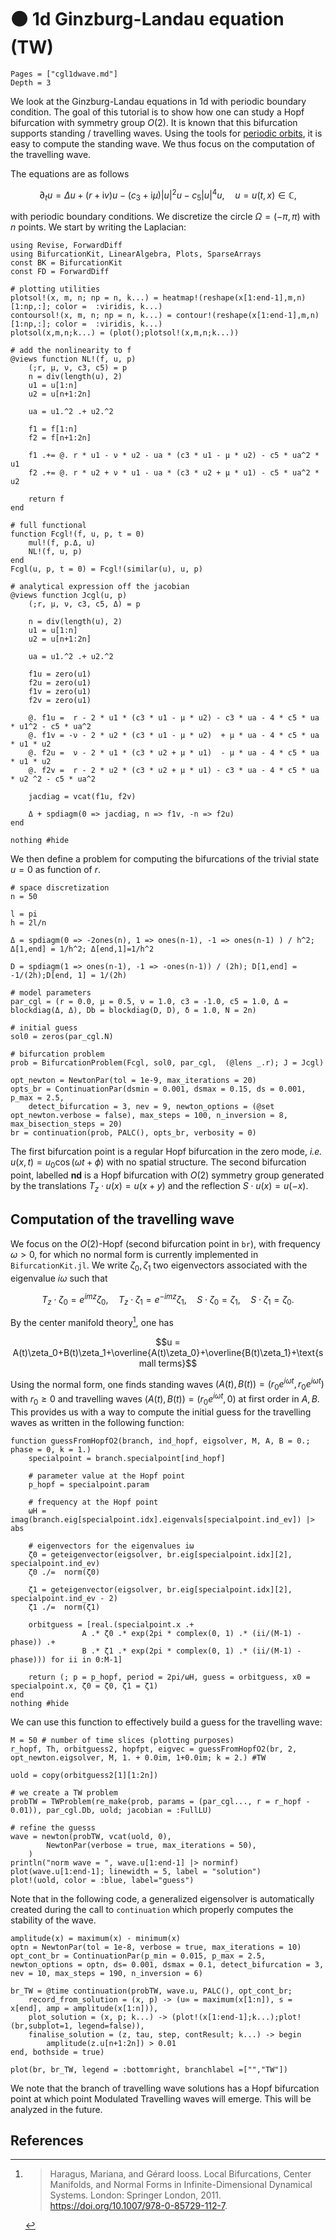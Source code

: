# 🟤 1d Ginzburg-Landau equation (TW)

```@contents
Pages = ["cgl1dwave.md"]
Depth = 3
```

We look at the Ginzburg-Landau equations in 1d with periodic boundary condition. The goal of this tutorial is to show how one can study a Hopf bifurcation with symmetry group $O(2)$. It is known that this bifurcation supports standing / travelling waves. Using the tools for [periodic orbits](https://bifurcationkit.github.io/BifurcationKitDocs.jl/dev/periodicOrbit/), it is easy to compute the standing wave. We thus focus on the computation of the travelling wave.

The equations are as follows

$$\partial_{t} u=\Delta u+(r+\mathrm{i} v) u-\left(c_{3}+\mathrm{i} \mu\right)|u|^{2} u-c_{5}|u|^{4} u, \quad u=u(t, x) \in \mathbb{C},$$

with periodic boundary conditions. We discretize the circle $\Omega = (-\pi,\pi)$ with $n$ points. We start by writing the Laplacian:

```@example CGL1DWAVE
using Revise, ForwardDiff
using BifurcationKit, LinearAlgebra, Plots, SparseArrays
const BK = BifurcationKit
const FD = ForwardDiff

# plotting utilities
plotsol!(x, m, n; np = n, k...) = heatmap!(reshape(x[1:end-1],m,n)[1:np,:]; color =  :viridis, k...)
contoursol!(x, m, n; np = n, k...) = contour!(reshape(x[1:end-1],m,n)[1:np,:]; color =  :viridis, k...)
plotsol(x,m,n;k...) = (plot();plotsol!(x,m,n;k...))

# add the nonlinearity to f
@views function NL!(f, u, p)
	(;r, μ, ν, c3, c5) = p
	n = div(length(u), 2)
	u1 = u[1:n]
	u2 = u[n+1:2n]

	ua = u1.^2 .+ u2.^2

	f1 = f[1:n]
	f2 = f[n+1:2n]

	f1 .+= @. r * u1 - ν * u2 - ua * (c3 * u1 - μ * u2) - c5 * ua^2 * u1
	f2 .+= @. r * u2 + ν * u1 - ua * (c3 * u2 + μ * u1) - c5 * ua^2 * u2

	return f
end

# full functional
function Fcgl!(f, u, p, t = 0)
	mul!(f, p.Δ, u)
	NL!(f, u, p)
end
Fcgl(u, p, t = 0) = Fcgl!(similar(u), u, p)

# analytical expression off the jacobian
@views function Jcgl(u, p)
	(;r, μ, ν, c3, c5, Δ) = p

	n = div(length(u), 2)
	u1 = u[1:n]
	u2 = u[n+1:2n]

	ua = u1.^2 .+ u2.^2

	f1u = zero(u1)
	f2u = zero(u1)
	f1v = zero(u1)
	f2v = zero(u1)

	@. f1u =  r - 2 * u1 * (c3 * u1 - μ * u2) - c3 * ua - 4 * c5 * ua * u1^2 - c5 * ua^2
	@. f1v = -ν - 2 * u2 * (c3 * u1 - μ * u2)  + μ * ua - 4 * c5 * ua * u1 * u2
	@. f2u =  ν - 2 * u1 * (c3 * u2 + μ * u1)  - μ * ua - 4 * c5 * ua * u1 * u2
	@. f2v =  r - 2 * u2 * (c3 * u2 + μ * u1) - c3 * ua - 4 * c5 * ua * u2 ^2 - c5 * ua^2

	jacdiag = vcat(f1u, f2v)

	Δ + spdiagm(0 => jacdiag, n => f1v, -n => f2u)
end

nothing #hide
```

We then define a problem for computing the bifurcations of the trivial state $u=0$ as function of $r$.

```@example CGL1DWAVE
# space discretization
n = 50

l = pi
h = 2l/n

Δ = spdiagm(0 => -2ones(n), 1 => ones(n-1), -1 => ones(n-1) ) / h^2; Δ[1,end] = 1/h^2; Δ[end,1]=1/h^2

D = spdiagm(1 => ones(n-1), -1 => -ones(n-1)) / (2h); D[1,end] = -1/(2h);D[end, 1] = 1/(2h)

# model parameters
par_cgl = (r = 0.0, μ = 0.5, ν = 1.0, c3 = -1.0, c5 = 1.0, Δ = blockdiag(Δ, Δ), Db = blockdiag(D, D), δ = 1.0, N = 2n)

# initial guess
sol0 = zeros(par_cgl.N)

# bifurcation problem
prob = BifurcationProblem(Fcgl, sol0, par_cgl,  (@lens _.r); J = Jcgl)

opt_newton = NewtonPar(tol = 1e-9, max_iterations = 20)
opts_br = ContinuationPar(dsmin = 0.001, dsmax = 0.15, ds = 0.001, p_max = 2.5,
	detect_bifurcation = 3, nev = 9, newton_options = (@set opt_newton.verbose = false), max_steps = 100, n_inversion = 8, max_bisection_steps = 20)
br = continuation(prob, PALC(), opts_br, verbosity = 0)
```

The first bifurcation point is a regular Hopf bifurcation in the zero mode, *i.e.* $u(x, t) = u_0\cos(\omega t +\phi)$ with no spatial structure. The second bifurcation point, labelled **nd** is a Hopf bifurcation with $O(2)$ symmetry group generated by the translations $T_z\cdot u(x) = u(x+y)$ and the reflection $S\cdot u(x) = u(-x)$.

## Computation of the travelling wave

We focus on the $O(2)$-Hopf (second bifurcation point in `br`), with frequency $\omega>0$, for which no normal form is currently implemented in `BifurcationKit.jl`. We write $\zeta_0,\zeta_1$ two eigenvectors associated with the eigenvalue $i\omega$ such that

$$T_z\cdot\zeta_0 = e^{im z}\zeta_0,\quad T_z\cdot\zeta_1 = e^{-im z}\zeta_1,\quad S\cdot\zeta_0 = \zeta_1,\quad S\cdot\zeta_1 = \zeta_0.$$

By the center manifold theory[^Haragus], one has

$$u = A(t)\zeta_0+B(t)\zeta_1+\overline{A(t)\zeta_0}+\overline{B(t)\zeta_1}+\text{small terms}$$

Using the normal form, one finds standing waves $(A(t),B(t)) = (r_0e^{i\omega t}, r_0e^{i\omega t})$ with $r_0\geq 0$ and travelling waves $(A(t),B(t)) = (r_0e^{i\omega t}, 0)$ at first order in $A,B$. This provides us with a way to compute the initial guess for the travelling waves as written in the following function:

```@example CGL1DWAVE
function guessFromHopfO2(branch, ind_hopf, eigsolver, M, A, B = 0.; phase = 0, k = 1.)
	specialpoint = branch.specialpoint[ind_hopf]

	# parameter value at the Hopf point
	p_hopf = specialpoint.param

	# frequency at the Hopf point
	ωH = imag(branch.eig[specialpoint.idx].eigenvals[specialpoint.ind_ev]) |> abs

	# eigenvectors for the eigenvalues iω
	ζ0 = geteigenvector(eigsolver, br.eig[specialpoint.idx][2], specialpoint.ind_ev)
	ζ0 ./=  norm(ζ0)

	ζ1 = geteigenvector(eigsolver, br.eig[specialpoint.idx][2], specialpoint.ind_ev - 2)
	ζ1 ./=  norm(ζ1)

	orbitguess = [real.(specialpoint.x .+
	 			A .* ζ0 .* exp(2pi * complex(0, 1) .* (ii/(M-1) - phase)) .+
				B .* ζ1 .* exp(2pi * complex(0, 1) .* (ii/(M-1) - phase))) for ii in 0:M-1]

	return (; p = p_hopf, period = 2pi/ωH, guess = orbitguess, x0 = specialpoint.x, ζ0 = ζ0, ζ1 = ζ1)
end
nothing #hide
```

We can use this function to effectively build a guess for the travelling wave:

```@example CGL1DWAVE
M = 50 # number of time slices (plotting purposes)
r_hopf, Th, orbitguess2, hopfpt, eigvec = guessFromHopfO2(br, 2, opt_newton.eigsolver, M, 1. + 0.0im, 1+0.0im; k = 2.) #TW

uold = copy(orbitguess2[1][1:2n])

# we create a TW problem
probTW = TWProblem(re_make(prob, params = (par_cgl..., r = r_hopf - 0.01)), par_cgl.Db, uold; jacobian = :FullLU)

# refine the guesss
wave = newton(probTW, vcat(uold, 0),
		NewtonPar(verbose = true, max_iterations = 50),
	)
println("norm wave = ", wave.u[1:end-1] |> norminf)
plot(wave.u[1:end-1]; linewidth = 5, label = "solution")
plot!(uold, color = :blue, label="guess")
```

Note that in the following code, a generalized eigensolver is automatically created during the call to `continuation` which properly computes the stability of the wave.

```@example CGL1DWAVE
amplitude(x) = maximum(x) - minimum(x)
optn = NewtonPar(tol = 1e-8, verbose = true, max_iterations = 10)
opt_cont_br = ContinuationPar(p_min = 0.015, p_max = 2.5, newton_options = optn, ds= 0.001, dsmax = 0.1, detect_bifurcation = 3, nev = 10, max_steps = 190, n_inversion = 6)

br_TW = @time continuation(probTW, wave.u, PALC(), opt_cont_br;
	record_from_solution = (x, p) -> (u∞ = maximum(x[1:n]), s = x[end], amp = amplitude(x[1:n])),
	plot_solution = (x, p; k...) -> (plot!(x[1:end-1];k...);plot!(br,subplot=1, legend=false)),
	finalise_solution = (z, tau, step, contResult; k...) -> begin
		amplitude(z.u[n+1:2n]) > 0.01
end, bothside = true)

plot(br, br_TW, legend = :bottomright, branchlabel =["","TW"])
```

We note that the branch of travelling wave solutions has a Hopf bifurcation point at which point Modulated Travelling waves will emerge. This will be analyzed in the future.


## References

[^Haragus]:> Haragus, Mariana, and Gérard Iooss. Local Bifurcations, Center Manifolds, and Normal Forms in Infinite-Dimensional Dynamical Systems. London: Springer London, 2011. https://doi.org/10.1007/978-0-85729-112-7.
